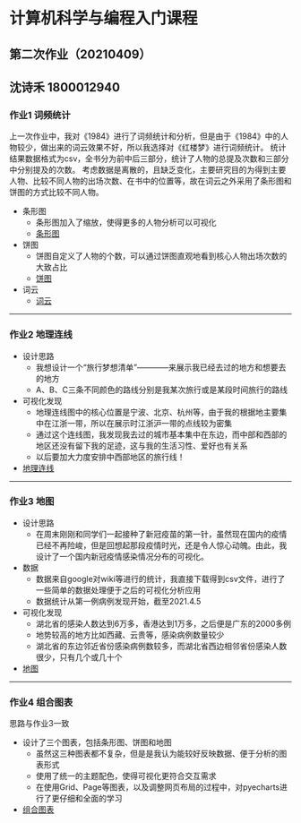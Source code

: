 # 计算机科学与编程入门课程
## 第二次作业（20210409）
## 沈诗禾 1800012940

### 作业1 词频统计
上一次作业中，我对《1984》进行了词频统计和分析，但是由于《1984》中的人物较少，做出来的词云效果不好，所以我选择对《红楼梦》进行词频统计。
    统计结果数据格式为csv，全书分为前中后三部分，统计了人物的总提及次数和三部分中分别提及的次数。
    考虑数据是离散的，且缺乏变化，主要研究目的为得到主要人物、比较不同人物的出场次数、在书中的位置等，故在词云之外采用了条形图和饼图的方式比较不同人物。
 * 条形图
   * 条形图加入了缩放，使得更多的人物分析可以可视化
   * [条形图]
 * 饼图
   * 饼图自定义了人物的个数，可以通过饼图直观地看到核心人物出场次数的大致占比
   * [饼图]
 * 词云
   * [词云]
----------
### 作业2 地理连线
* 设计思路
  * 我想设计一个“旅行梦想清单”————来展示我已经去过的地方和想要去的地方
  * A、B、C三条不同颜色的路线分别是我某次旅行或是某段时间旅行的路线
* 可视化发现
  * 地理连线图中的核心位置是宁波、北京、杭州等，由于我的根据地主要集中在江浙一带，所以在展示时江浙沪一带的点线较为密集
  * 通过这个连线图，我发现我去过的城市基本集中在东边，而中部和西部的地区还没有留下我的足迹，这与我的生活习性、爱好也有关系
  * 以后要加大力度安排中西部地区的旅行线！
* [地理连线]
------
### 作业3 地图
* 设计思路
  * 在周末刚刚和同学们一起接种了新冠疫苗的第一针，虽然现在国内的疫情已经不再险峻，但是回想起那段疫情时光，还是令人惊心动魄。由此，我设计了一个国内新冠疫情感染情况分布的可视化。
* 数据
  * 数据来自google对wiki等进行的统计，我直接下载得到csv文件，进行了一些简单的数据处理便于之后的可视化分析应用
  * 数据统计从第一例病例发现开始，截至2021.4.5
* 可视化发现
  * 湖北省的感染人数达到6万多，香港达到1万多，之后便是广东的2000多例
  * 地势较高的地方比如西藏、云贵等，感染病例数量较少
  * 湖北省的东边邻近省份感染病例数较多，而湖北省西边相邻省份感染人数很少，只有几个或几十个
* [地图]
------
### 作业4 组合图表
思路与作业3一致
* 设计了三个图表，包括条形图、饼图和地图
  * 虽然这三种图表都不复杂，但是是我认为能较好反映数据、便于分析的图表形式
  * 使用了统一的主题配色，使得可视化更符合交互需求
  * 在使用Grid、Page等图表，以及调整网页布局的过程中，对pyecharts进行了更仔细和全面的学习
* [组合图表]

[条形图]:https://ssh0731.github.io/honglou_bar.html
[饼图]:https://ssh0731.github.io/honglou_pie.html
[词云]:https://ssh0731.github.io/my_wordcloud_opts.html
[地理连线]:https://ssh0731.github.io/geo_line.html
[地图]:https://ssh0731.github.io/%E6%96%B0%E5%86%A0%E7%96%AB%E6%83%85_map.html
[组合图表]:https://ssh0731.github.io/%E6%96%B0%E5%86%A0%E7%96%AB%E6%83%85%E7%BB%84%E5%90%88%E5%9B%BE%E8%A1%A8.html

